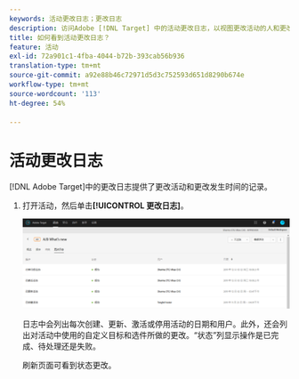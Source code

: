 ```yaml
---
keywords: 活动更改日志；更改日志
description: 访问Adobe [!DNL Target] 中的活动更改日志，以视图更改活动的人和更改发生时的记录。
title: 如何看到活动更改日志？
feature: 活动
exl-id: 72a901c1-4fba-4044-b72b-393cab56b936
translation-type: tm+mt
source-git-commit: a92e88b46c72971d5d3c752593d651d8290b674e
workflow-type: tm+mt
source-wordcount: '113'
ht-degree: 54%

---
```


# 活动更改日志

[!DNL Adobe Target]中的更改日志提供了更改活动和更改发生时间的记录。

1. 打开活动，然后单击&#x200B;**[!UICONTROL 更改日志]**。

   ![活动更改日志](/help/c-activities/assets/change_log.png)

   日志中会列出每次创建、更新、激活或停用活动的日期和用户。此外，还会列出对活动中使用的自定义目标和选件所做的更改。“状态”列显示操作是已完成、待处理还是失败。

   刷新页面可看到状态更改。
